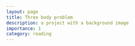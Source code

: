 ```yaml
---
layout: page
title: Three body problem
description: a project with a background image
importance: 1
category: reading
---
```

